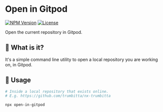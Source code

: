 # Open in Gitpod

[![NPM Version](https://badge.fury.io/js/open-in-gitpod.svg)](https://www.npmjs.com/open-in-gitpod)
[![License](https://img.shields.io/npm/l/open-in-gitpod)]()

Open the current repository in Gitpod.

## 🧐 What is it?

It's a simple command line utility to open a local repository you are working on, in Gitpod.

## 🧰 Usage

```sh
# Inside a local repository that exists online.
# E.g. https://github.com/trumbitta/nx-trumbitta

npx open-in-gitpod
```
